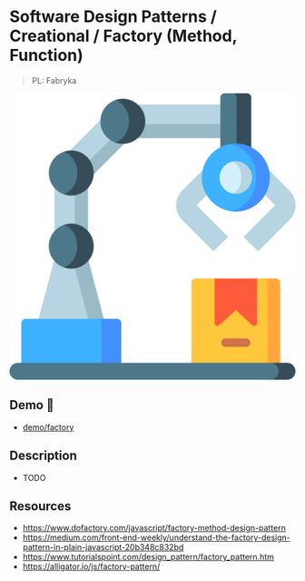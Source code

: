 # Software Design Patterns / Creational / Factory (Method, Function)

> PL: Fabryka

<img src="images/icons/factory.svg" class="pattern-logo">

## Demo 🎉

* <a href="./demo/factory/">demo/factory</a>

## Description

* TODO

## Resources

* <https://www.dofactory.com/javascript/factory-method-design-pattern>
* <https://medium.com/front-end-weekly/understand-the-factory-design-pattern-in-plain-javascript-20b348c832bd>
* <https://www.tutorialspoint.com/design_pattern/factory_pattern.htm>
* <https://alligator.io/js/factory-pattern/>
